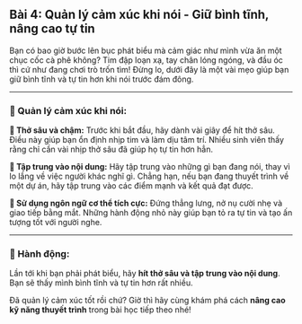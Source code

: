 ## Bài 4: Quản lý cảm xúc khi nói - Giữ bình tĩnh, nâng cao tự tin

Bạn có bao giờ bước lên bục phát biểu mà cảm giác như mình vừa ăn một chục cốc cà phê không? Tim đập loạn xạ, tay chân lóng ngóng, và đầu óc thì cứ như đang chơi trò trốn tìm! Đừng lo, dưới đây là một vài mẹo giúp bạn giữ bình tĩnh và tự tin hơn khi nói trước đám đông.

---

### 📌 Quản lý cảm xúc khi nói:

**🔹 Thở sâu và chậm:**
Trước khi bắt đầu, hãy dành vài giây để hít thở sâu. Điều này giúp bạn ổn định nhịp tim và làm dịu tâm trí. Nhiều sinh viên thấy rằng chỉ cần vài nhịp thở sâu đã giúp họ tự tin hơn hẳn.

**🔹 Tập trung vào nội dung:**
Hãy tập trung vào những gì bạn đang nói, thay vì lo lắng về việc người khác nghĩ gì. Chẳng hạn, nếu bạn đang thuyết trình về một dự án, hãy tập trung vào các điểm mạnh và kết quả đạt được.

**🔹 Sử dụng ngôn ngữ cơ thể tích cực:**
Đứng thẳng lưng, nở nụ cười nhẹ và giao tiếp bằng mắt. Những hành động nhỏ này giúp bạn tỏ ra tự tin và tạo ấn tượng tốt với người nghe.

---

### 🚀 Hành động:

Lần tới khi bạn phải phát biểu, hãy **hít thở sâu và tập trung vào nội dung**. Bạn sẽ thấy mình bình tĩnh và tự tin hơn rất nhiều.

Đã quản lý cảm xúc tốt rồi chứ? Giờ thì hãy cùng khám phá cách **nâng cao kỹ năng thuyết trình** trong bài học tiếp theo nhé!